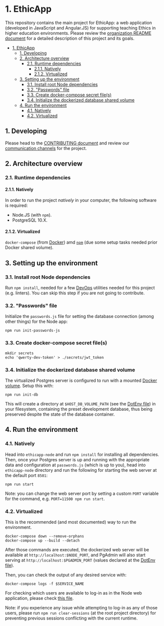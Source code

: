 # 1. EthicApp

This repository contains the main project for EthicApp: a web application (developed in JavaScript and Angular.JS) for supporting teaching Ethics in higher education environments. Please review the [organization README document](https://github.com/EthicApp-Development/organization#readme) for a detailed description of this project and its goals.

- [1. EthicApp](#1-ethicapp)
  - [1. Developing](#1-developing)
  - [2. Architecture overview](#2-architecture-overview)
    - [2.1. Runtime dependencies](#21-runtime-dependencies)
      - [2.1.1. Natively](#211-natively)
      - [2.1.2. Virtualized](#212-virtualized)
  - [3. Setting up the environment](#3-setting-up-the-environment)
    - [3.1. Install root Node dependencies](#31-install-root-node-dependencies)
    - [3.2. "Passwords" file](#32-passwords-file)
    - [3.3. Create docker-compose secret file(s)](#33-create-docker-compose-secret-files)
    - [3.4. Initialize the dockerized database shared volume](#34-initialize-the-dockerized-database-shared-volume)
  - [4. Run the environment](#4-run-the-environment)
    - [4.1. Natively](#41-natively)
    - [4.2. Virtualized](#42-virtualized)

## 1. Developing

Please head to the [CONTRIBUTING document](./CONTRIBUTING.md) and review our [communication channels](https://github.com/EthicApp-Development/organization/blob/master/CONTRIBUTING.md#1-communication-channels) for the project.

## 2. Architecture overview

### 2.1. Runtime dependencies

#### 2.1.1. Natively

In order to run the project *natively* in your computer, the following software is required:

- Node.JS (with `npm`).
- PostgreSQL 10.X.

#### 2.1.2. Virtualized

`docker-compose` (from [Docker](https://www.docker.com/)) amd [`npm`](https://www.npmjs.com/package/npm) (due some setup tasks needed prior Docker shared volume).

## 3. Setting up the environment

### 3.1. Install root Node dependencies

Run `npm install`, needed for a few [DevOps](https://about.gitlab.com/topics/devops/) utilities needed for this project (e.g. linters). You can skip this step if you are not going to contribute.

### 3.2. "Passwords" file

Initialize the `passwords.js` file for setting the database connection (among other things) for the Node app:

```shell
npm run init-passwords-js
```

### 3.3. Create docker-compose secret file(s)

```shell
mkdir secrets
echo 'qwerty-dev-token' > ./secrets/jwt_token
```

### 3.4. Initialize the dockerized database shared volume

The virtualized Postgres server is configured to run with a mounted [Docker volume](https://docs.docker.com/storage/volumes/). Setup this with:

```shell
npm run init-db
```

This will create a directory at `$HOST_DB_VOLUME_PATH` (see the [DotEnv file](./.env)) in your filesystem, containing the preset development database, thus being preserved despite the state of the database container.

## 4. Run the environment

### 4.1. Natively

Head into `ethicapp-node` and run `npm install` for installing all dependencies. Then, once your Postgres server is up and running with the appropriate data and configuration at `passwords.js` (which is up to you), head into `ethicapp-node` directory and run the following for starting the web server at the default port `8501`:

```shell
npm run start
```

Note: you can change the web server port by setting a custom `PORT` variable for the command, e.g. `PORT=11500 npm run start`.

### 4.2. Virtualized

This is the recommended (and most documented) way to run the environment.

```shell
docker-compose down --remove-orphans
docker-compose up --build --detach
```

After those commands are executed, the dockerized web server will be available at `http://localhost:$NODE_PORT`, and PgAdmin will also start serving at `http://localhost:$PGADMIN_PORT` (values declared at the [DotEnv file](./.env)).

Then, you can check the output of any desired service with:

```shell
docker-compose logs -f $SERVICE_NAME
```

For checking which users are available to log-in as in the Node web application, please check [this file](./postgres-db/seeds/01_users.sql).

Note: if you experience any issue while attempting to log-in as any of those users, please run `npm run clear-sessions` (at the root project directory) for preventing previous sessions conflicting with the current runtime.
